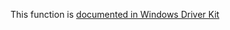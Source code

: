 This function is [documented in Windows Driver Kit](https://learn.microsoft.com/en-us/windows-hardware/drivers/ddi/wdm/nf-wdm-zwenumeratevaluekey)

